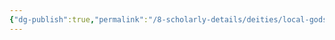 ```yaml
---
{"dg-publish":true,"permalink":"/8-scholarly-details/deities/local-gods/samir/","noteIcon":""}
---
```


